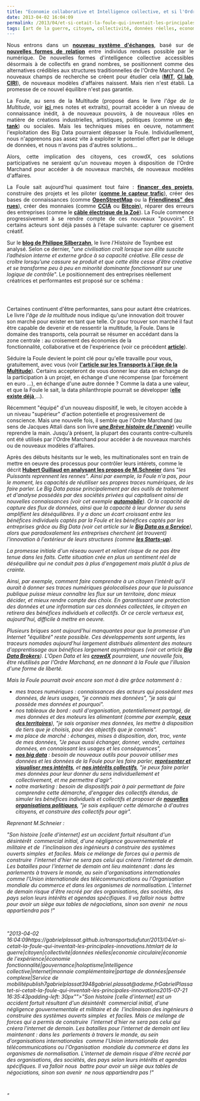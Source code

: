 ```yaml
---
title: "Economie collaborative et Intelligence collective, et si l'Ordre Marchand reprenait la main ?"
date: 2013-04-02 16:04:09
permalink: /2013/04/et-si-cetait-la-foule-qui-inventait-les-principales-innovations.html
tags: [art de la guerre, citoyen, collectivité, données réelles, economie circulaire, économie de l'expérience, économie fonctionnalité, gouvernance, holoptisme, intelligence collective, internet, monnaie complémentaire, partage de données, pensée complexe, Service de mobilité]
---
```


<p style="text-align: justify">Nous entrons dans un <strong><a href="http://meshing.it/" target="_blank">nouveau système d'échanges</a></strong>, basé sur de <strong><a href="http://www.nonfiction.fr/article-6355-technologie_participative_et_techno_affectivite__linternaute_doit_etre_au_cur_des_modeles_economiques_numeriques.htm#_methods=onPlusOne%2C_ready%2C_close%2C_open%2C_resizeMe%2C_renderstart%2Concircled&id=I0_1364887813200&parent=http%3A%2F%2Fwww.nonfiction.fr&rpctoken=50642769" target="_blank">nouvelles formes de relation</a></strong> entre individus rendues possible par le numérique. De nouvelles formes d'intelligence collective accessibles désormais à de collectifs en grand nombres, se positionnent comme des alternatives crédibles aux structures traditionnelles de l'Ordre Marchand. De nouveaux champs de recherche se créent pour étudier cela (<strong><a href="http://cci.mit.edu/" target="_blank">MIT</a></strong>, <strong><a href="http://www.ieml.org/spip.php?article23" target="_blank">CI lab</a></strong>, <strong><a href="http://iric.fr/" target="_blank">CIRI</a></strong>), de nouveaux modèles d'affaires naissent. Mais rien n'est établi. La promesse de ce nouvel équilibre n'est pas garantie. </p> <p style="text-align: justify">La Foule, au sens de la Multitude (proposé dans le livre <em>l'âge de la Multitude</em>, voir <a href="https://kindle.amazon.com/work/lage-multitude-entreprendre-revolution-ebook/B0083SAK1A/B007YIFW40" target="_blank"><strong>ici</strong> </a>mes notes et extraits), pourrait accéder à un niveau de connaissance inédit, à de nouveaux pouvoirs, à de nouveaux rôles en matière de créations industrielles, artistiques, politiques (comme un <strong><a href="http://www.projets-citoyens.fr/node/4115" target="_blank">do-tank</a></strong>) ou sociales. Mais les techniques mises en oeuvre, notamment l'exploitation des Big Data pourraient dépasser la Foule. Individuellement, nous n'apprenons pas assez vite à exploiter le potentiel offert par le déluge de données, et nous n'avons pas d'autres solutions...</p> <p style="text-align: justify">Alors, cette implication des citoyens, ces crowdX, ces solutions participatives ne seraient qu'un nouveau moyen à disposition de l'Ordre Marchand pour accéder à de nouveaux marchés, de nouveaux modèles d'affaires. </p>   <!--more-->  <p style="text-align: justify">La Foule sait aujourd'hui quasiment tout faire : <strong><a href="http://www.kisskissbankbank.com/" target="_blank">financer des projets</a></strong>, construire des projets et les piloter (<a href="https://gabrielplassat.github.io/transportsdufutur/2013/03/creer-de-nouvelles-connaissances-le-fond-et-la-forme.html" target="_blank"><strong>comme le capteur trafic</strong></a>), créer des bases de connaissances (comme <a href="http://m.theatlanticcities.com/commute/2013/03/mapping-growth-openstreetmap/4982/#.UU6fcUE76k4.twitter" target="_blank"><strong>OpenStreetMap</strong></a> ou la <a href="http://govfresh.com/2013/03/walkonomics-wants-to-crowdsource-street-friendliness/" target="_blank"><strong>Friendliness" des rues</strong></a>), créer des monnaies (comme <a href=""http://communitycurrenciesinaction.eu/commuity-currency-design-framework/"" target=""_blank""><strong>CCIA</strong></a> ou <a href=""http://www.01net.com/editorial/591833/bitcoin-la-monnaie-de-geek-qui-vaut-1-milliard-de-dollars/"" target=""_blank""><strong>Bitcoin</strong></a>), réparer des erreurs des entreprises (comme le <a href=""http://www.automobile-propre.com/2013/03/25/cable-recharge-zoe-prise-domestique/"" target=""_blank""><strong>câble électrique de la Zoé</strong></a>). La Foule commence progressivement à se rendre compte de ces nouveaux "pouvoirs". Et certains acteurs sont déjà passés à l'étape suivante: capturer ce gisement créatif.</p> <p style=""text-align: justify"">Sur le <a href=""http://philippesilberzahn.com/2010/03/22/declin-organisations-perte-de-capacite-creative/"" target=""_blank""><strong>blog de Philippe Silberzahn</strong></a>, le livre <em>l'Histoire</em> de Toynbee est analysé. Selon ce dernier, "<em>une civilisation croît lorsque son élite suscite l’adhésion interne et externe grâce à sa capacité créative. Elle cesse de croître lorsqu’une cassure se produit et que cette élite cesse d’être créative et se transforme peu à peu en minorité dominante fonctionnant sur une logique de contrôle</em>". Le positionnement des entreprises réellement créatrices et performantes est proposé sur ce schéma :</p> <p style=""text-align: justify""> <a class=""asset-img-link"" href="https://gabrielplassat.github.io/transportsdufutur/wp-content/uploads/sites/6/old/6a0120a66d2ad4970b017c38306ce3970b-pi.jpg""><img alt=""Presentation12"" class=""asset  asset-image at-xid-6a0120a66d2ad4970b017c38306ce3970b"" src=""/wp-content/uploads/sites/6/old/6a0120a66d2ad4970b017c38306ce3970b-320wi.jpg"" style=""margin-right: automargin-left: auto"" title=""Presentation12"" /></a></p> <p style=""text-align: justify""> </p> <p style=""text-align: justify"">Certaines continuent d'être performantes, sans pour autant être créatrices. Le livre <em>l'âge de la multitude</em> nous indique qu'une innovation doit trouver son marché pour exister en tant que telle. Or pour trouver son marché il faut être capable de devenir et de ressentir la multitude, la Foule. Dans le domaine des transports, cela pourrait se résumer en accédant dans la zone centrale : au croisement des économies de la fonctionnalité, collaborative et de l'expérience (voir ce précédent <strong><a href="https://gabrielplassat.github.io/transportsdufutur/2013/03/la-mutation-du-secteur-des-transports-a-la-croisee-de-3-economies.html"" target=""_blank"">article</a></strong>). </p> <p style=""text-align: justify""> <a class=""asset-img-link"" href="https://gabrielplassat.github.io/transportsdufutur/wp-content/uploads/sites/6/old/6a0120a66d2ad4970b017c38482fbc970b-pi.jpg""><img alt=""3économies"" class=""asset  asset-image at-xid-6a0120a66d2ad4970b017c38482fbc970b"" src=""/wp-content/uploads/sites/6/old/6a0120a66d2ad4970b017c38482fbc970b-320wi.jpg"" style=""margin-right: automargin-left: auto"" title=""3économies"" /></a><br />Séduire la Foule devient le point clé pour qu'elle travaille pour vous, gratuitement, avec vous (voir <a href=""http://bit.ly/YO8I6k"" target=""_blank""><strong>l'article sur les Transports à l'âge de la Multitude</strong></a>). Certains accepteront de vous donner leur data en échange de la participation à un projet, en échange d'une récompense (par forcément en euro ...), en échange d'une autre donnée ? Comme la data a une valeur, et que la Foule le sait, la data philanthropie pourrait se développer (<a href=""http://skollworldforum.org/debate-post/a-new-type-of-philanthropy-donating-data/"" target=""_blank""><strong>elle existe déjà</strong> </a>...).</p> <p style=""text-align: justify"">Récemment "équipé" d'un nouveau dispositif, le web, le citoyen accède à un niveau "supérieur" d'action potentielle et progressivement de conscience. Mais une nouvelle fois, il semble que l'Ordre Marchand (au sens de Jacques Attali dans son livre <strong><em><a href=""http://www.cnam.fr/servlet/com.univ.collaboratif.utils.LectureFichiergw?ID_FICHIER=1295877017807"" target=""_blank"">une Brève histoire de l'avenir</a></em></strong>) veuille reprendre la main. Jusqu'à présent, la plupart des courants contre-culturels ont été utilisés par l'Ordre Marchand pour accéder à de nouveaux marchés ou de nouveaux modèles d'affaires.</p> <p style=""text-align: justify"">Après des débuts hésitants sur le web, les multinationales sont en train de mettre en oeuvre des processus pour contrôler leurs intérets, comme le décrit <a href=""http://internetactu.blog.lemonde.fr/2013/03/29/internet-les-puissants-reprennent-les-renes/"" target=""_blank""><strong>Hubert Guillaud en analysant les propos de M.Schneier</strong></a> dans "<em>les Puissants reprennent les rennes". Ainsi par exemple, la Foule n'a pas, pour le moment, les capacités de réutiliser ses propres traces numériques, de les faire parler. Le Big Data passe principalement par des outils de traitement et d'analyse possédés par des sociétés privées qui capitalisent ainsi de nouvelles connaissances (voir cet exemple <a href=""http://www.usatoday.com/story/money/cars/2013/03/24/car-spying-edr-data-privacy/1991751/?sf10863063=1"" target=""_blank""><strong>automobile</strong></a>). Or la capacité de capture des flux de données, ainsi que la capacité à leur donner du sens amplifient les déséquilibres. Il y a donc un écart croissant entre les bénéfices individuels captés par la Foule et les bénéfices captés par les entreprises grâce au Big Data (voir cet article sur le <a href=""http://www.zdnet.com/big-data-as-a-service-is-here-but-is-anybody-ready-7000013257/"" target=""_blank""><strong>Big Data as a Service</strong></a>), alors que paradoxalement les entreprises cherchent (et trouvent) l'innovation à l'extérieur de leurs structures (comme <a href=""http://www.latribune.fr/opinions/tribunes/20121204trib000735132/co-creation-co-innovation-co-management-et-si-la-relance-de-notre-economie-reposait-sur-les-start-up-.html"" target=""_blank""><strong>les Starts-up</strong></a>).</p> <p style=""text-align: justify"">La promesse initiale d'un réseau ouvert et reliant risque de ne pas être tenue dans les faits. Cette situation crée en plus un sentiment réel de déséquilibre qui ne conduit pas à plus d'engagement mais plutôt à plus de crainte.</p> <p style=""text-align: justify"">Ainsi, par exemple, comment faire comprendre à un citoyen l'intérêt qu'il aurait à donner ses traces numériques géolocalisées pour que la puissance publique puisse mieux connaître les flux sur un territoire, donc mieux décider, et mieux rendre compte des choix. En garantissant une protection des données et une information sur ces données collectées, le citoyen en retirera des bénéfices individuels et collectifs. Or ce cercle vertueux est, aujourd'hui, difficile à mettre en oeuvre. </p> <p style=""text-align: justify"">Plusieurs briques sont aujourd'hui manquantes pour que la promesse d'un Internet "équilibré" reste possible. Ces développements sont urgents, les traceurs nomades aujourd'hui largement distribués alimentent des moteurs d'apprentissage aux bénéfices largement asymétriques (voir cet article <a href=""http://gizmodo.com/5991070/big-data-brokers-they-know-everything-about-you-and-sell-it-to-the-highest-bidder"" target=""_blank""><strong>Big Data Brokers</strong></a>). L'Open Data et les <a href="https://gabrielplassat.github.io/transportsdufutur/wp-content/uploads/sites/6/2013/04/etsictaitlafoulequiinventaitlesprincipalesinnovations.jpg"" target=""_blank""><strong>crowdX</strong></a> pourraient, une nouvelle fois, être réutilisés par l'Ordre Marchand, en ne donnant à la Foule que l'illusion d'une forme de liberté. </p> <p style=""text-align: justify"">Mais la Foule pourrait avoir encore son mot à dire grâce notamment à :</p> <ul> <li>mes traces numériques : connaissances des acteurs qui possèdent mes données, de leurs usages, "je connais mes données", "je sais qui possède mes données et pourquoi". </li> <li>nos tableaux de bord : outil d'organisation, potentiellement partagé, de mes données et des moteurs les alimentant (comme par exemple, <a href=""http://www.data-publica.com/content/2013/01/les-tableaux-de-bord-des-territoires-un-outil-pratique-a-base-de-milliers-dindicateurs-open-data/"" target=""_blank""><strong>ceux des territoires</strong></a>), "je sais organiser mes données, les mettre à disposition de tiers que je choisis, pour des objectifs que je connais".</li> <li>ma place de marché : échanges, mises à disposition, don, troc, vente de mes données, "Je peux aussi échanger, donner, vendre, certaines données, en connaissant les usages et les conséquences",</li> <li><a href=""http://www.atelier.net/trends/articles/structurer-big-data-faut-donner-moyens-aux-differentes-communautes"" target=""_blank""><strong>nos big data</strong></a> : besoin de nouveaux outils pour pouvoir utiliser mes données et les données de la Foule pour les faire parler, <a href=""http://blogs.hbr.org/schrage/2013/03/the-question-all-smart-visualizations.html?utm_campaign=Socialflow&utm_source=Socialflow&utm_medium=Tweet"" target=""_blank""><strong>représenter et visualiser mes intérêts</strong></a>, et <a href=""http://yakwala.fr/blog/content/les-donnees-locales-prennent-leur-envol-avec-datalocalefr#.UUqur7993WA.twitter"" target=""_blank""><strong>nos intérêts collectifs</strong></a>, "je peux faire parler mes données pour leur donner du sens individuellement et collectivement, et me permettre d'agir".</li> <li>notre marketing : besoin de dispositifs pair à pair permettant de faire comprendre cette démarche, d'engager des collectifs étendus, de simuler les bénéfices individuels et collectifs et proposer de <a href=""http://gigaom.com/2013/03/25/why-the-collision-of-big-data-and-privacy-will-require-a-new-realpolitik/"" target=""_blank""><strong>nouvelles organisations politiques</strong></a>, "je sais expliquer cette démarche à d'autres citoyens, et construire des collectifs pour agir".</li> </ul> Reprenant M.Schneier : <p style=""text-align: justifypadding-left: 30px""><em>"Son histoire [celle d'internet] est un accident fortuit résultant d'un désintérêt  commercial initial, d'une négligence gouvernementale et militaire et de  l'inclinaison des ingénieurs à construire des systèmes ouverts simples  et faciles. Mais ce mélange de forces qui a permis de construire  l'internet d'hier ne sera pas celui qui créera l'internet de demain. Les batailles pour l'internet de demain ont lieu maintenant : dans les  parlements à travers le monde, au sein d'organisations internationales  comme l'Union internationale des télécommunications ou l'Organisation  mondiale du commerce et dans les organismes de normalisation. L'internet de demain risque d'être recréé par des organisations, des sociétés, des pays selon leurs intérêts et agendas spécifiques. Il va falloir nous  battre pour avoir un siège aux tables de négociations, sinon son avenir  ne nous appartiendra pas !"</em></p> <p> </p>"2013-04-02 16:04:09https://gabrielplassat.github.io/transportsdufutur/2013/04/et-si-cetait-la-foule-qui-inventait-les-principales-innovations.htmlart de la guerre|citoyen|collectivité|données réelles|economie circulaire|économie de l'expérience|économie fonctionnalité|gouvernance|holoptisme|intelligence collective|internet|monnaie complémentaire|partage de données|pensée complexe|Service de mobilitépublish7gabrielplassat3948gabriel.plassat@ademe.frGabrielPlassatet-si-cetait-la-foule-qui-inventait-les-principales-innovations2015-07-21 16:35:43padding-left: 30px""><em>"Son histoire [celle d'internet] est un accident fortuit résultant d'un désintérêt  commercial initial, d'une négligence gouvernementale et militaire et de  l'inclinaison des ingénieurs à construire des systèmes ouverts simples  et faciles. Mais ce mélange de forces qui a permis de construire  l'internet d'hier ne sera pas celui qui créera l'internet de demain. Les batailles pour l'internet de demain ont lieu maintenant : dans les  parlements à travers le monde, au sein d'organisations internationales  comme l'Union internationale des télécommunications ou l'Organisation  mondiale du commerce et dans les organismes de normalisation. L'internet de demain risque d'être recréé par des organisations, des sociétés, des pays selon leurs intérêts et agendas spécifiques. Il va falloir nous  battre pour avoir un siège aux tables de négociations, sinon son avenir  ne nous appartiendra pas !"</em></p> <p> </p>"
